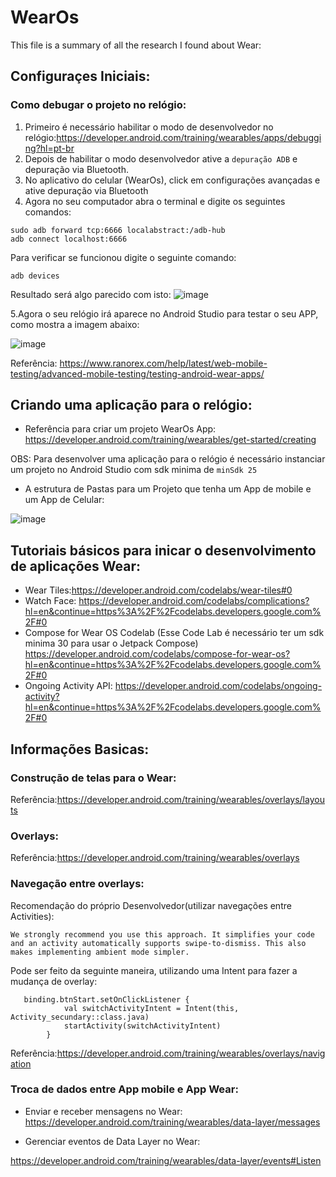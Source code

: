# WearOs
 This file is a summary of all the research I found about Wear:

## Configuraçes Iniciais:

### Como debugar o projeto no relógio:
1. Primeiro é necessário habilitar o modo de desenvolvedor no relógio:https://developer.android.com/training/wearables/apps/debugging?hl=pt-br
2. Depois de habilitar o modo desenvolvedor ative a ```depuração ADB```  e depuração via Bluetooth.
3. No aplicativo do celular (WearOs), click em configurações avançadas e ative depuração via Bluetooth
4. Agora no seu computador abra o terminal e digite os seguintes comandos:
```
sudo adb forward tcp:6666 localabstract:/adb-hub
adb connect localhost:6666
```
Para verificar se funcionou digite o seguinte comando:
```
adb devices
```
Resultado será algo parecido com isto:
![image](https://user-images.githubusercontent.com/38574345/140073077-b5ec7ff7-3f76-4a08-bfc3-dca88ccfb5fc.png)

5.Agora o seu relógio irá aparece no Android Studio para testar o seu APP, como mostra a imagem abaixo:

![image](https://user-images.githubusercontent.com/38574345/140073513-c6b7ec6f-640c-4591-9e54-eb685135de59.png)

Referência: https://www.ranorex.com/help/latest/web-mobile-testing/advanced-mobile-testing/testing-android-wear-apps/

## Criando uma aplicação para o relógio:

* Referência para criar um projeto WearOs App: https://developer.android.com/training/wearables/get-started/creating

OBS: Para desenvolver uma aplicação para o relógio é necessário instanciar um projeto no Android Studio com sdk minima de ```minSdk 25```

* A estrutura de Pastas para um Projeto que tenha um App de mobile e um App de Celular:

![image](https://user-images.githubusercontent.com/38574345/140073844-98bed839-edfc-45c1-9218-aa9f433bcd11.png)


## Tutoriais básicos para inicar o desenvolvimento de aplicações Wear:
*  Wear Tiles:https://developer.android.com/codelabs/wear-tiles#0
*  Watch Face: https://developer.android.com/codelabs/complications?hl=en&continue=https%3A%2F%2Fcodelabs.developers.google.com%2F#0
*  Compose for Wear OS Codelab (Esse Code Lab é necessário ter um sdk minima 30 para usar o Jetpack Compose) https://developer.android.com/codelabs/compose-for-wear-os?hl=en&continue=https%3A%2F%2Fcodelabs.developers.google.com%2F#0
* Ongoing Activity API: https://developer.android.com/codelabs/ongoing-activity?hl=en&continue=https%3A%2F%2Fcodelabs.developers.google.com%2F#0

## Informações Basicas:

### Construção de telas para o Wear:
Referência:https://developer.android.com/training/wearables/overlays/layouts

### Overlays:
Referência:https://developer.android.com/training/wearables/overlays

### Navegação entre overlays:
Recomendação do próprio Desenvolvedor(utilizar navegações entre Activities):
```
We strongly recommend you use this approach. It simplifies your code and an activity automatically supports swipe-to-dismiss. This also makes implementing ambient mode simpler.
```
Pode ser feito da seguinte maneira, utilizando uma Intent para fazer a mudança de overlay:
```
   binding.btnStart.setOnClickListener {
            val switchActivityIntent = Intent(this, Activity_secundary::class.java)
            startActivity(switchActivityIntent)
        }
```
Referência:https://developer.android.com/training/wearables/overlays/navigation

### Troca de dados entre App mobile e App Wear:
* Enviar e receber mensagens no Wear:
https://developer.android.com/training/wearables/data-layer/messages

* Gerenciar eventos de Data Layer no Wear:

https://developer.android.com/training/wearables/data-layer/events#Listen





